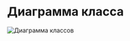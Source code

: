 # Диаграмма класса

![Диаграмма классов](https://github.com/oooNAKooo/Test_README/blob/main/documentation/Images/Diagrams/Class.png)
